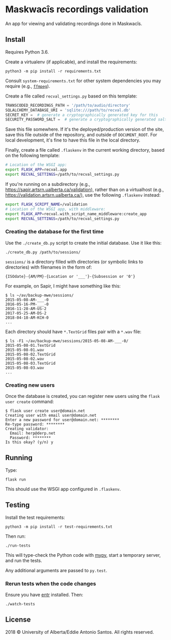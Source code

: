 # Maskwacîs recordings validation

An app for viewing and validating recordings done in Maskwacîs.


Install
-------

Requires Python 3.6.

Create a virtualenv (if applicable), and install the requirements:

    python3 -m pip install -r requirements.txt

Consult `system-requirements.txt` for other system dependencies you may
require (e.g., [`ffmpeg`](https://www.ffmpeg.org/)).

Create a file called `recval_settings.py` based on this template:

```python
TRANSCODED_RECORDINGS_PATH = '/path/to/audio/directory'
SQLALCHEMY_DATABASE_URI = 'sqlite:///path/to/recval.db'
SECRET_KEY =  # generate a cryptographically generated key for this
SECURITY_PASSWORD_SALT =  # generate a cryptographically generated salt for this
```

Save this file somewhere. If it's the deployed/production version of the
site, save this file outside of the repository, and outside of
`DOCUMENT_ROOT`. For local development, it's fine to have this file in
the local directory.

Finally, create a file called `.flaskenv` in the current working
directory, based on the following template:

```sh
# Location of the WSGI app:
export FLASK_APP=recval.app
export RECVAL_SETTINGS=/path/to/recval_settings.py
```

If you're running on a subdirectory (e.g.,
https://sapir.artsrn.ualberta.ca/validation), rather than on
a virtualhost (e.g., https://validation.artsrn.ualberta.ca/), use
the following `.flaskenv` instead:

```sh
export FLASK_SCRIPT_NAME=/validation
# Location of the WSGI app, with middleware:
export FLASK_APP=recval.with_script_name_middleware:create_app
export RECVAL_SETTINGS=/path/to/recval_settings.py
```


### Creating the database for the first time

Use the `./create_db.py` script to create the initial database. Use it
like this:

    ./create_db.py /path/to/sessions/

`sessions/` is a directory filled with directories (or symbolic
links to directories) with filenames in the form of:

    {ISOdate}-{AM/PM}-{Location or '___'}-{Subsession or '0'}

For example, on Sapir, I might have something like this:

    $ ls ~/av/backup-mwe/sessions/
    2015-05-08-AM-___-0
    2016-05-16-PM-___-0
    2016-11-28-AM-US-2
    2017-05-25-AM-DS-2
    2018-04-18-AM-KCH-0
    ...

Each directory should have `*.TextGrid` files pair with a `*.wav` file:

    $ ls -F1 ~/av/backup-mwe/sessions/2015-05-08-AM-___-0/
    2015-05-08-01.TextGrid
    2015-05-08-01.wav
    2015-05-08-02.TextGrid
    2015-05-08-02.wav
    2015-05-08-03.TextGrid
    2015-05-08-03.wav
    ...


### Creating new users

Once the database is created, you can register new users using the
`flask user create` command:

    $ flask user create user@domain.net
    Creating user with email user@domain.net
    Enter a new password for user@domain.net: ********
    Re-type password: ********
    Creating validator:
      Email: herp@derp.net
      Password: ********
    Is this okay? (y/n) y


Running
-------

Type:

    flask run

This should use the WSGI app configured in `.flaskenv`.


Testing
-------

Install the test requirements:

    python3 -m pip install -r test-requirements.txt

Then run:

    ./run-tests

This will type-check the Python code with [mypy], start a temporary
server, and run the tests.

Any additional arguments are passed to `py.test`.

[mypy]: http://mypy-lang.org/


### Rerun tests when the code changes

Ensure you have [entr](http://entrproject.org/) installed. Then:

    ./watch-tests


License
-------

2018 © University of Alberta/Eddie Antonio Santos. All rights reserved.
